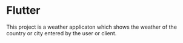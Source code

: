 # Flutter
This project is a weather applicaton which shows the weather of the country or city entered by the user or client. 
